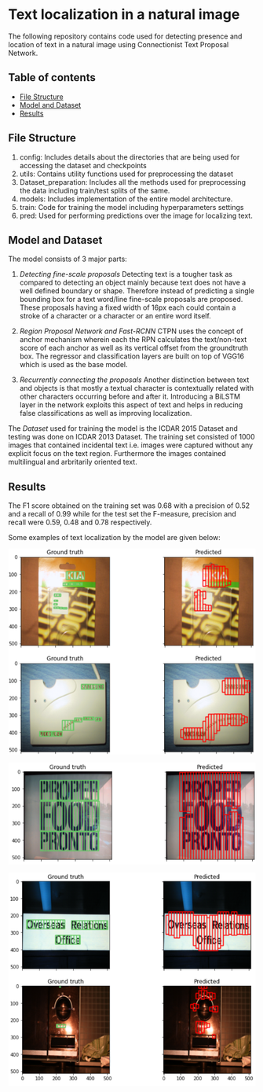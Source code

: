 # Text localization in a natural image
The following repository contains code used for detecting presence and location of text in a natural image using Connectionist Text Proposal Network.

## Table of contents
* [File Structure](#file-structure)
* [Model and Dataset](#model-and-dataset)
* [Results](#results)

## File Structure
1. config: Includes details about the directories that are being used for accessing the dataset and checkpoints
2. utils: Contains utility functions used for preprocessing the dataset
3. Dataset_preparation: Includes all the methods used for preprocessing the data including train/test splits of the same.
4. models: Includes implementation of the entire model architecture.
5. train: Code for training the model including hyperparameters settings
6. pred: Used for performing predictions over the image for localizing text.

## Model and Dataset
The model consists of 3 major parts:

1. _Detecting fine-scale proposals_
Detecting text is a tougher task as compared to detecting an object mainly because text does not have a well defined boundary or shape. Therefore instead of predicting a single bounding box for a text word/line fine-scale proposals are proposed. These proposals having a fixed width of 16px each could contain a stroke of a character or a character or an entire word itself.

2. _Region Proposal Network and Fast-RCNN_
CTPN uses the concept of anchor mechanism wherein each the RPN calculates the text/non-text score of each anchor as well as its vertical offset from the groundtruth box. The regressor and classification layers are built on top of VGG16 which is used as the base model.

3. _Recurrently connecting the proposals_
Another distinction between text and objects is that mostly a textual character is contextually related with other characters occurring before and after it. Introducing a BiLSTM layer in the network exploits this aspect of text and helps in reducing false classifications as well as improving localization.

The _Dataset_ used for training the model is the ICDAR 2015 Dataset and testing was done on ICDAR 2013 Dataset. The training set consisted of 1000 images that contained incidental text i.e. images were captured without any explicit focus on the text region. Furthermore the images contained multilingual and arbritarily oriented text.

## Results

The F1 score obtained on the training set was 0.68 with a precision of 0.52 and a recall of 0.99 while for the test set the F-measure, precision and recall were 0.59, 0.48 and 0.78 respectively.

Some examples of text localization by the model are given below:

<p> <img src="Results/result1.png", alt=""> </p>
<p> <img src="Results/result2.png", alt=""> </p>
<p> <img src="Results/result3.png", alt=""> </p>
